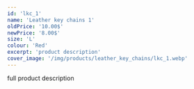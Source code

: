 ```yaml
---
id: 'lkc_1'
name: 'Leather key chains 1'
oldPrice: '10.00$'
newPrice: '8.00$'
size: 'L'
colour: 'Red'
excerpt: 'product description'
cover_image: '/img/products/leather_key_chains/lkc_1.webp'
---
```

full product description
